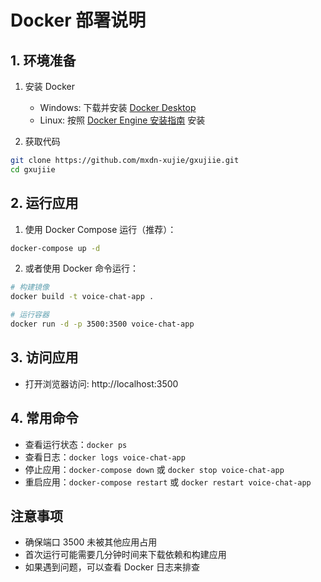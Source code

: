 # Docker 部署说明

## 1. 环境准备
1. 安装 Docker
   - Windows: 下载并安装 [Docker Desktop](https://www.docker.com/products/docker-desktop)
   - Linux: 按照 [Docker Engine 安装指南](https://docs.docker.com/engine/install/) 安装

2. 获取代码
```bash
git clone https://github.com/mxdn-xujie/gxujiie.git
cd gxujiie
```

## 2. 运行应用
1. 使用 Docker Compose 运行（推荐）：
```bash
docker-compose up -d
```

2. 或者使用 Docker 命令运行：
```bash
# 构建镜像
docker build -t voice-chat-app .

# 运行容器
docker run -d -p 3500:3500 voice-chat-app
```

## 3. 访问应用
- 打开浏览器访问: http://localhost:3500

## 4. 常用命令
- 查看运行状态：`docker ps`
- 查看日志：`docker logs voice-chat-app`
- 停止应用：`docker-compose down` 或 `docker stop voice-chat-app`
- 重启应用：`docker-compose restart` 或 `docker restart voice-chat-app`

## 注意事项
- 确保端口 3500 未被其他应用占用
- 首次运行可能需要几分钟时间来下载依赖和构建应用
- 如果遇到问题，可以查看 Docker 日志来排查
